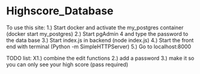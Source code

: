 # Highscore_Database

To use this site:
1.) Start docker and activate the my_postgres container (docker start my_postgres)
2.) Start pgAdmin 4 and type the password to the data base
3.) Start index.js in backend (node index.js)
4.) Start the front end with terminal (Python -m SimpleHTTPServer)
5.) Go to localhost:8000


TODO list:
X1.) combine the edit functions
2.) add a password
3.) make it so you can only see your high score (pass required)
